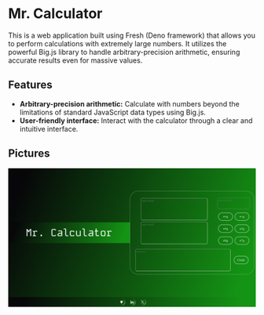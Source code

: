 # Mr. Calculator

This is a web application built using Fresh (Deno framework) that allows you to perform calculations with extremely large numbers. It utilizes the powerful Big.js library to handle arbitrary-precision arithmetic, ensuring accurate results even for massive values.

## Features

* **Arbitrary-precision arithmetic:** Calculate with numbers beyond the limitations of standard JavaScript data types using Big.js.
* **User-friendly interface:** Interact with the calculator through a clear and intuitive interface.

## Pictures


![1710518419585](images/README/1710518419585.png)

